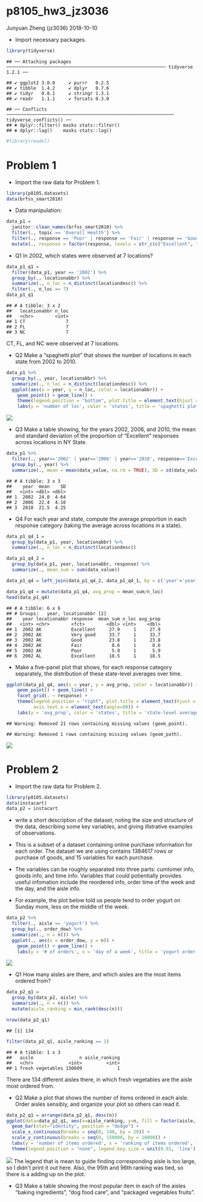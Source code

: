 p8105\_hw3\_jz3036
================
Junyuan Zheng (jz3036)
2018-10-10

-   Import necessary packages.

``` r
library(tidyverse)
```

    ## ── Attaching packages ─────────────────────────────────────────────────────────── tidyverse 1.2.1 ──

    ## ✔ ggplot2 3.0.0     ✔ purrr   0.2.5
    ## ✔ tibble  1.4.2     ✔ dplyr   0.7.6
    ## ✔ tidyr   0.8.1     ✔ stringr 1.3.1
    ## ✔ readr   1.1.1     ✔ forcats 0.3.0

    ## ── Conflicts ────────────────────────────────────────────────────────────── tidyverse_conflicts() ──
    ## ✖ dplyr::filter() masks stats::filter()
    ## ✖ dplyr::lag()    masks stats::lag()

``` r
#library(readxl)
```

Problem 1
=========

-   Import the raw data for Problem 1.

``` r
library(p8105.datasets)
data(brfss_smart2010)
```

-   Data manipulation:

``` r
data_p1 = 
  janitor::clean_names(brfss_smart2010) %>%
  filter(., topic == 'Overall Health') %>%
  filter(., response == 'Poor' | response == 'Fair' | response == 'Good' | response == 'Very good' | response == 'Excellent') %>%
  mutate(., response = factor(response, levels = str_c(c("Excellent", "Very good", "Good", "Fair", "Poor"))))
```

-   Q1 In 2002, which states were observed at 7 locations?

``` r
data_p1_q1 = 
  filter(data_p1, year == '2002') %>% 
  group_by(., locationabbr) %>% 
  summarize(., n_loc = n_distinct(locationdesc)) %>% 
  filter(., n_loc == 7)
data_p1_q1
```

    ## # A tibble: 3 x 2
    ##   locationabbr n_loc
    ##   <chr>        <int>
    ## 1 CT               7
    ## 2 FL               7
    ## 3 NC               7

CT, FL, and NC were observed at 7 locations.

-   Q2 Make a “spaghetti plot” that shows the number of locations in each state from 2002 to 2010.

``` r
data_p1 %>% 
  group_by(., year, locationabbr) %>% 
  summarize(., n_loc = n_distinct(locationdesc)) %>% 
  ggplot(aes(x = year, y = n_loc, color = locationabbr)) +
    geom_point() + geom_line() + 
    theme(legend.position = "bottom", plot.title = element_text(hjust = 0.5)) +
    labs(y = 'number of loc', color = 'states', title = 'spaghetti plot')
```

![](p8105_hw3_jz3036_files/figure-markdown_github/p1_q2-1.png)

-   Q3 Make a table showing, for the years 2002, 2006, and 2010, the mean and standard deviation of the proportion of “Excellent” responses across locations in NY State.

``` r
data_p1 %>%
  filter(., year=='2002' | year=='2006' | year=='2010', response=='Excellent') %>% 
  group_by(., year) %>% 
  summarize(., mean = mean(data_value, na.rm = TRUE), SD = sd(data_value, na.rm = TRUE))
```

    ## # A tibble: 3 x 3
    ##    year  mean    SD
    ##   <int> <dbl> <dbl>
    ## 1  2002  24.0  4.64
    ## 2  2006  22.4  4.10
    ## 3  2010  21.5  4.25

-   Q4 For each year and state, compute the average proportion in each response category (taking the average across locations in a state).

``` r
data_p1_q4_1 = 
  group_by(data_p1, year, locationabbr) %>% 
  summarize(., n_loc = n_distinct(locationdesc))

data_p1_q4_2 =
  group_by(data_p1, year, locationabbr, response) %>%
  summarize(., mean_sum = sum(data_value))

data_p1_q4 = left_join(data_p1_q4_2, data_p1_q4_1, by = c('year'='year', 'locationabbr'='locationabbr'))

data_p1_q4 = mutate(data_p1_q4, avg_prop = mean_sum/n_loc)
head(data_p1_q4)
```

    ## # A tibble: 6 x 6
    ## # Groups:   year, locationabbr [2]
    ##    year locationabbr response  mean_sum n_loc avg_prop
    ##   <int> <chr>        <fct>        <dbl> <int>    <dbl>
    ## 1  2002 AK           Excellent     27.9     1     27.9
    ## 2  2002 AK           Very good     33.7     1     33.7
    ## 3  2002 AK           Good          23.8     1     23.8
    ## 4  2002 AK           Fair           8.6     1      8.6
    ## 5  2002 AK           Poor           5.9     1      5.9
    ## 6  2002 AL           Excellent     18.5     1     18.5

-   Make a five-panel plot that shows, for each response category separately, the distribution of these state-level averages over time.

``` r
ggplot(data_p1_q4, aes(x = year, y = avg_prop, color = locationabbr)) +
    geom_point() + geom_line() +
    facet_grid(. ~ response) +
    theme(legend.position = "right", plot.title = element_text(hjust = 0.5),
          axis.text.x = element_text(angle=90)) +
    labs(y = 'avg_prop', color = 'states', title = 'state-level averages over time')
```

    ## Warning: Removed 21 rows containing missing values (geom_point).

    ## Warning: Removed 1 rows containing missing values (geom_path).

![](p8105_hw3_jz3036_files/figure-markdown_github/p1_q4_2-1.png)

Problem 2
=========

-   Import the raw data for Problem 2.

``` r
library(p8105.datasets)
data(instacart)
data_p2 = instacart
```

-   write a short description of the dataset, noting the size and structure of the data, describing some key variables, and giving illstrative examples of observations.

-   This is a subset of a dataset containing online purchase information for each order. The dataset we are using contains 1384617 rows or purchase of goods, and 15 variables for each purchase.
-   The variables can be roughly separated into three parts: cumtomer info, goods info, and time info. Variables that could potientially provides useful infomation include the reordered info, order time of the week and the day, and the aisle info.
-   For example, the plot below told us people tend to order yogurt on Sunday more, less on the middle of the week.

``` r
data_p2 %>%
  filter(., aisle == 'yogurt') %>% 
  group_by(., order_dow) %>% 
  summarize(., n = n()) %>% 
  ggplot(., aes(x = order_dow, y = n)) +
    geom_point() + geom_line() +
    labs(y = '# of orders', x = 'day of a week', title = 'yogurt order trend')
```

![](p8105_hw3_jz3036_files/figure-markdown_github/p2_example-1.png)

-   Q1 How many aisles are there, and which aisles are the most items ordered from?

``` r
data_p2_q1 =
  group_by(data_p2, aisle) %>%
  summarize(., n = n()) %>% 
  mutate(aisle_ranking = min_rank(desc(n)))

nrow(data_p2_q1)
```

    ## [1] 134

``` r
filter(data_p2_q1, aisle_ranking == 1)
```

    ## # A tibble: 1 x 3
    ##   aisle                 n aisle_ranking
    ##   <chr>             <int>         <int>
    ## 1 fresh vegetables 150609             1

There are 134 different aisles there, in which fresh vegetables are the aisle most ordered from.

-   Q2 Make a plot that shows the number of items ordered in each aisle. Order aisles sensibly, and organize your plot so others can read it.

``` r
data_p2_q1 = arrange(data_p2_q1, desc(n))
ggplot(data=data_p2_q1, aes(x=aisle_ranking, y=n, fill = factor(aisle, levels = aisle))) +
  geom_bar(stat="identity", position = "dodge") +
  scale_x_continuous(breaks = seq(0, 140, by = 20)) +
  scale_y_continuous(breaks = seq(0, 150000, by = 10000)) +
  labs(y = 'number of items ordered', x = 'ranking of items ordered', fill = 'aisles') +
  theme(legend.position = "none", legend.key.size = unit(0.01, 'line'))
```

![](p8105_hw3_jz3036_files/figure-markdown_github/p2_q2-1.png) The legend that is mean to guide finding corresponding aisle is too large, so I didn't print it out here. Also, the 95th and 96th ranking was tied, so there is a adding up on the plot.

-   Q3 Make a table showing the most popular item in each of the aisles “baking ingredients”, “dog food care”, and “packaged vegetables fruits”.

